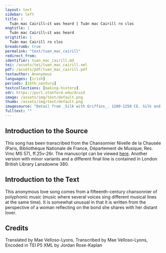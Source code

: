 ```yaml
---
layout: text
sidebar: left
title: |
  Tuán mac Cairill—it was heard | Tuán mac Cairill ro clos
engtitle: |
  Tuán mac Cairill—it was heard
origtitle: |
  Tuán mac Cairill ro clos
breadcrumb: true
permalink: "text/tuan_mac_cairill"
redirect_from: 
identifier: tuan_mac_cairill.md
tei: /assets/tei/tuan_mac_cairill.xml
pdf: /assets/pdf/tuan_mac_cairill.pdf
textauthor: Anonymous
languages: [irish]
periods: [15th_century]
textcollections: [making-history]
sdr: https://purl.stanford.edu/druid 
image: /assets/img/text/default.png
thumb: /assets/img/text/default.png
imagesource: "Detail from _Silk with Griffins_. 1200-1250 CE. Silk and silver-gilt metal on parchment over cotton. Central Asia, Sicily, or North Africa. 69 1/4 x 38 1/4 in. (175.9 x 97.2 cm). The Cloisters Collection, 1984, at the Metropolitan Museum of Art, New York. Object Number 1984.344. [https://www.metmuseum.org/art/collection/search/466119](https://www.metmuseum.org/art/collection/search/466119). [Public Domain]"
fulltext: ""
---
```

 

## Introduction to the Source 

<p>This song has been transcribed from the Chansonnier Nivelle de la Chausée (Paris, Bibliothèque Nationale de France, Département de Musique, Res. Vmc MS 57), ff.25v-26r. The manuscript can be viewed <a href="https://gallica.bnf.fr/ark:/12148/btv1b55007270r/f50.item">here</a>. Another version with minor variants and a different final line is contained in London British Library Lansdowne 380.</p>

## Introduction to the Text 

<p>This anonymous love song comes from a fifteenth-century chansonnier of polyphonic music (music where several voices sing different musical lines at the same time). It is somewhat unusual in that it is written from the perspective of a woman reflecting on the bond she shares with her distant lover.</p>

## Credits

Translated by Mae Velloso-Lyons, Transcribed by Mae Velloso-Lyons, Encoded in TEI P5 XML by Jordan Rose-Kaplan
